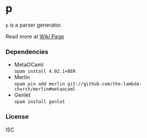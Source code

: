 # p
``p`` is a parser generator.  

Read more at [Wiki Page](https://github.com/marklrh/p/wiki)

### Dependencies
* MetaOCaml  
  ``opam install 4.02.1+BER``
* Merlin  
  ``opam pin add merlin git://github.com/the-lambda-church/merlin#metaocaml``
* Genlet  
  ``opam install genlet``

### License
ISC
